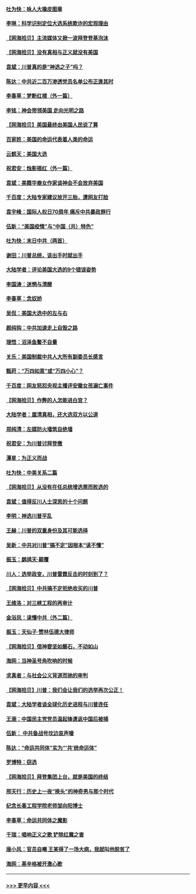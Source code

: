 #### [吐为快：咏人大橡皮图章](../pages/nsc993/n12624470.md?t=12170102) 
#### [李琳：科学识别定位大选系统欺诈的宏观理由](../pages/nsc993/n12624340.md?t=12170102) 
#### [【网海拾贝】主流媒体又掀一波拜登登基泡沫](../pages/nsc993/n12624000.md?t=12170102) 
#### [【网海拾贝】没有真相与正义就没有美国](../pages/nsc993/n12621885.md?t=12170102) 
#### [袁斌：川普真的是“神选之子”吗？](../pages/nsc993/n12621749.md?t=12170102) 
#### [陈达：中共近二百万渗透党员名单公布正逢其时](../pages/nsc993/n12620870.md?t=12170102) 
#### [李春草：梦断红楼（外一篇）](../pages/nsc993/n12619122.md?t=12170102) 
#### [李铭：神会带领美国 走向光明之路](../pages/nsc993/n12618584.md?t=12170102) 
#### [【网海拾贝】美国最终由美国人民说了算](../pages/nsc993/n12617255.md?t=12170102) 
#### [百家姓：美国的命运代表着人类的命运](../pages/nsc993/n12615838.md?t=12170102) 
#### [云鹤天：美国大选](../pages/nsc993/n12615994.md?t=12170102) 
#### [祝君安：烛影摇红（外一篇）](../pages/nsc993/n12615975.md?t=12170102) 
#### [袁斌：美籍华裔女作家谈神会不会放弃美国](../pages/nsc993/n12615263.md?t=12170102) 
#### [千百度：大陆专家建议放开三胎，遭网友打脸](../pages/nsc993/n12614456.md?t=12170102) 
#### [袁宇峰：国际人权日70周年 痛斥中共暴政罪行](../pages/nsc993/n12611965.md?t=12170102) 
#### [伍新：“美国疫情”与“中国（共）特色”](../pages/nsc993/n12611463.md?t=12170102) 
#### [吐为快：末日中共（两首）](../pages/nsc993/n12611461.md?t=12170102) 
#### [谢田：川普总统，该出手时就出手](../pages/nsc993/n12610905.md?t=12170102) 
#### [大陆学者：评论美国大选的9个错误姿势](../pages/nsc993/n12609586.md?t=12170102) 
#### [李国涛：迷惘与清醒](../pages/nsc993/n12607532.md?t=12170102) 
#### [李春草：念奴娇](../pages/nsc993/n12607083.md?t=12170102) 
#### [吴侃：美国大选中的左与右](../pages/nsc993/n12607054.md?t=12170102) 
#### [颜纯钩：中共加速走上自毁之路](../pages/nsc993/n12606473.md?t=12170102) 
#### [理悟：沼泽鱼鳖不自量](../pages/nsc993/n12606454.md?t=12170102) 
#### [关乐：美国制裁中共人大所有副委员长感言](../pages/nsc993/n12606442.md?t=12170102) 
#### [甄莳：“万四如意”或“万四小心”？](../pages/nsc993/n12606091.md?t=12170102) 
#### [千百度：网友怒怼央视主播评安徽女孩溺亡事件](../pages/nsc993/n12605370.md?t=12170102) 
#### [【网海拾贝】作弊的人怎能进白宫？](../pages/nsc993/n12603546.md?t=12170102) 
#### [大陆学者：厘清真相，还大选双方以公道](../pages/nsc993/n12603475.md?t=12170102) 
#### [郑纯清：左媒防火墙筑自绝墙](../pages/nsc993/n12602226.md?t=12170102) 
#### [祝君安：为川普讨拜登檄](../pages/nsc993/n12602199.md?t=12170102) 
#### [潭星：为正义而战](../pages/nsc993/n12600926.md?t=12170102) 
#### [吐为快：中美关系二篇](../pages/nsc993/n12600908.md?t=12170102) 
#### [【网海拾贝】从没有在任总统增选票而败选的](../pages/nsc993/n12600435.md?t=12170102) 
#### [袁斌：值得反川人士深思的十个问题](../pages/nsc993/n12600332.md?t=12170102) 
#### [李明：神选川普平乱](../pages/nsc993/n12599751.md?t=12170102) 
#### [王赫：川普的双重身份及其可能选择](../pages/nsc993/n12599723.md?t=12170102) 
#### [吴新：中共对川普“搞不定”因根本“读不懂”](../pages/nsc993/n12599502.md?t=12170102) 
#### [振玉：鹧鸪天‧颠覆](../pages/nsc993/n12599494.md?t=12170102) 
#### [川人：选举政变，川普雷霆反击的时刻到了？](../pages/nsc993/n12599291.md?t=12170102) 
#### [【网海拾贝】中共搞不定拒绝收买的川普](../pages/nsc993/n12598955.md?t=12170102) 
#### [王维洛：对三峡工程的再审计](../pages/nsc993/n12598436.md?t=12170102) 
#### [金浴凤：读懂中共（外二篇）](../pages/nsc993/n12597943.md?t=12170102) 
#### [振玉：天仙子‧赞林伍德大律师](../pages/nsc993/n12597929.md?t=12170102) 
#### [【网海拾贝】信神要坚如磐石，不动如山](../pages/nsc993/n12597901.md?t=12170102) 
#### [海网：当神圣号角吹响的时候](../pages/nsc993/n12595891.md?t=12170102) 
#### [求真者：与社会公义背道而驰的审判](../pages/nsc993/n12595868.md?t=12170102) 
#### [【网海拾贝】川普：我们会让我们的选举再次公正！](../pages/nsc993/n12594930.md?t=12170102) 
#### [袁斌：大陆学者谈全球化历史进程与川普连任](../pages/nsc993/n12594690.md?t=12170102) 
#### [王涵：中国民主党党员温起锋遣返中国后被捕](../pages/nsc993/n12594540.md?t=12170102) 
#### [伍新： 中共备战号坟边哀声嚎](../pages/nsc993/n12593086.md?t=12170102) 
#### [陈达：“命运共同体”实为“‘共’统命运体”](../pages/nsc993/n12590865.md?t=12170102) 
#### [罗博特：窃选](../pages/nsc993/n12590619.md?t=12170102) 
#### [【网海拾贝】拜登集团上台，就是美国的终结](../pages/nsc993/n12589725.md?t=12170102) 
#### [邢天行：历史上一夜“换头”的神奇男与那个时代](../pages/nsc993/n12589424.md?t=12170102) 
#### [纪念长春工程学院老师邹向阳博士](../pages/nsc993/n12585390.md?t=12170102) 
#### [李春草：命运共同体之魔影](../pages/nsc993/n12585026.md?t=12170102) 
#### [千瑞：唱响正义之歌 铲除红魔之害](../pages/nsc993/n12585002.md?t=12170102) 
#### [唐小风：官员自嘲 王某得了一场大病，我就叫他脱贫了](../pages/nsc993/n12584981.md?t=12170102) 
#### [海网：基辛格被开激心歌](../pages/nsc993/n12584946.md?t=12170102) 

----
#### [ >>> 更早内容 <<< ](../indexes/nsc993-earlier.md)
